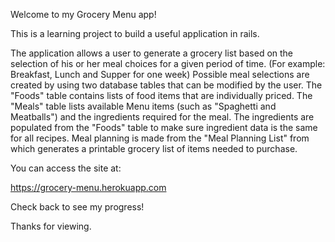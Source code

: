 Welcome to my Grocery Menu app!

This is a learning project to build a useful application in rails.

The application allows a user to generate a grocery list based on the selection of his or her meal choices for a given period of time. (For example: Breakfast, Lunch and Supper for one week)  Possible meal selections are created by using two database tables that can be modified by the user. The "Foods" table contains lists of food items that are individually priced.  The "Meals" table lists available Menu items (such as "Spaghetti and Meatballs") and the ingredients required for the meal.  The ingredients are populated from the "Foods" table to make sure ingredient data is the same for all recipes.  Meal planning is made from the "Meal Planning List" from which generates a printable grocery list of items needed to purchase.

You can access the site at:

  https://grocery-menu.herokuapp.com
  
Check back to see my progress!

Thanks for viewing.
